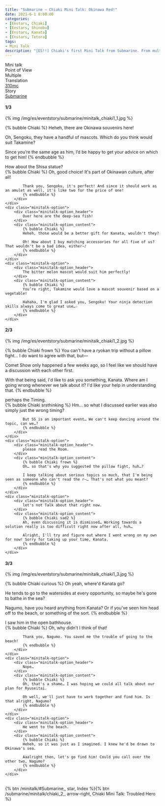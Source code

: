 ```yaml
---
title: "Submarine – Chiaki Mini Talk: Okinawa Red!"
date: 2021-6-1 8:00:00
categories:
- [Enstars, Chiaki]
- [Enstars, Shinobu]
- [Enstars, Kanata]
- [Enstars, Tetora]
tags:
- Mini Talk
description: "[ES!!] Chiaki's first Mini Talk from Submarine. From multiple POVs."
---
```

<div class="three-wrapper" style="--storyColor:#965e7d;--storyColor-rgb:150,94,125;--storyColor-h:326.8;--storyColor-s: 23%;--storyColor-l:47.8%;">
    <div class="info-area">
        <div class="info">
            <div class="info-item characters">
                <div class="label">
                    Mini talk
                </div>
                <div class="value">
								<a href="/categories/Enstars/Chiaki" character="Chiaki"></a>
                <a href="/categories/Enstars/Shinobu" character="Shinobu"></a>
                <a href="/categories/Enstars/Kanata" character="Kanata"></a>
                <a href="/categories/Enstars/Tetora" character="Tetora"></a>
                </div>
            </div>
            <div class="info-item one">
                <div class="label">
                    Point of View
                </div>
                <div class="value">
                    Multiple
                </div>
            </div>
            <div class="info-item two">
                <div class="label">
                    Translation
                </div>
                <div class="value">
                    <a href="/about">310mc</a>
                </div>
            </div>
            <div class="info-item three">
                <div class="label">
                   Story
                </div>
                <div class="value">
                    <a href="/submarine">Submarine</a>
                </div>
            </div>
        </div>
    </div>
</div>

<!-- more -->

#### <div mt="rare"></div> 1/3

{% img /img/es/eventstory/submarine/minitalk_chiaki1_1.jpg %}

{% bubble Chiaki %}
Heheh, there are Okinawa souvenirs here!

Oh, Sengoku, they have a handful of mascots. Which do you think would suit Takamine?

Since you’re the same age as him, I’d be happy to get your advice on which to get him!
{% endbubble %}

<div class="minitalk" character="Shinobu">
    <div class="minitalk-option">
        <div class="minitalk-option_header">
            How about the Shisa statue?
        </div>
        <div class="minitalk-option_content">
            {% bubble Chiaki %}
            Oh, good choice! It's part of Okinawan culture, after all!

            Thank you, Sengoku, it's perfect! And since it should work as an amulet as well, it's like two for the price of one!
			{% endbubble %}
        </div>
    </div>
    <div class="minitalk-option">
        <div class="minitalk-option_header">
            Over here are the deep-sea fish!
        </div>
        <div class="minitalk-option_content">
            {% bubble Chiaki %}
            Heheh, those would be a better gift for Kanata, wouldn't they?

            Oh! How about I buy matching accessories for all five of us? That wouldn't be a bad idea, either~♪
			{% endbubble %}
        </div>
    </div>
    <div class="minitalk-option">
        <div class="minitalk-option_header">
            The bitter melon mascot would suit him perfectly!
        </div>
        <div class="minitalk-option_content">
            {% bubble Chiaki %}
            You’re right, Takamine would love a mascot souvenir based on a vegetable!

            Hahaha, I'm glad I asked you, Sengoku! Your ninja detection skills always come to great use…☆
			{% endbubble %}
        </div>
    </div>
</div>

#### <div mt="rare"></div> 2/3

{% img /img/es/eventstory/submarine/minitalk_chiaki1_2.jpg %}

{% bubble Chiaki frown %}
You can't have a ryokan trip without a pillow fight… I do want to agree with that, but—

Comet Show only happened a few weeks ago, so I feel like we should have a discussion with each other first.

With that being said, I'd like to ask you something, Kanata. Where am I going wrong whenever we talk about it? I'd like your help in understanding that.
{% endbubble %}

<div class="minitalk" character="Kanata">
    <div class="minitalk-option">
        <div class="minitalk-option_header">
            perhaps the Timing.
        </div>
        <div class="minitalk-option_content">
            {% bubble Chiaki srsthinking %}
            Hm… so what I discussed earlier was also simply just the wrong timing?

            But SS is an important event… We can't keep dancing around the topic, can we…?
			{% endbubble %}
        </div>
    </div>
    <div class="minitalk-option">
        <div class="minitalk-option_header">
            please read the Room.
        </div>
        <div class="minitalk-option_content">
            {% bubble Chiaki frown %}
            Oh… so that's why you suggested the pillow fight, huh…?

            I keep talking about serious topics so much, that I'm being seen as someone who can't read the r—… That's not what you meant?
			{% endbubble %}
        </div>
    </div>
    <div class="minitalk-option">
        <div class="minitalk-option_header">
            let's not Talk about that right now.
        </div>
        <div class="minitalk-option_content">
            {% bubble Chiaki sad2 %}
            Ah, even discussing it is dismissed… Working towards a solution really is too difficult right now after all, huh…

            Alright, I'll try and figure out where I went wrong on my own for now! Sorry for taking up your time, Kanata.
			{% endbubble %}
        </div>
    </div>
</div>

#### <div mt="rare"></div> 3/3

{% img /img/es/eventstory/submarine/minitalk_chiaki1_3.jpg %}

{% bubble Chiaki curious %}
Oh yeah, where'd Kanata go?

He tends to go to the watersides at every opportunity, so maybe he's gone to bathe in the sea?

Nagumo, have you heard anything from Kanata? Or if you've seen him head off to the beach, or something of the sort.
{% endbubble %}

<div class="minitalk" character="Tetora">
    <div class="minitalk-option">
        <div class="minitalk-option_header">
          I saw him in the open bathhouse.
        </div>
        <div class="minitalk-option_content">
            {% bubble Chiaki %}
            Oh, why didn't I think of that!

            Thank you, Nagumo. You saved me the trouble of going to the beach!
			{% endbubble %}
        </div>
    </div>
    <div class="minitalk-option">
        <div class="minitalk-option_header">
            Nope…
        </div>
        <div class="minitalk-option_content">
            {% bubble Chiaki %}
            Oh, that's a shame… I was hoping we could all talk about our plan for Ryuseitai.

            Oh well, we'll just have to work together and find him. Is that alright, Nagumo?
			{% endbubble %}
        </div>
    </div>
    <div class="minitalk-option">
        <div class="minitalk-option_header">
            He went to the beach.
        </div>
        <div class="minitalk-option_content">
            {% bubble Chiaki %}
            Heheh, so it was just as I imagined. I knew he'd be drawn to Okinawa's sea.

            Aaalright then, let's go find him! Could you call over the other two, Nagumo?
			{% endbubble %}
        </div>
    </div>
</div>
<br>
<div toc>{% btn /minitalk/#Submarine,, star, Index %}{% btn /submarine/minitalk/chiaki_2,, arrow-right, Chiaki Mini Talk: Troubled Hero %}</div>

